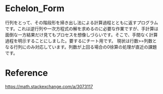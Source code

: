 # Echelon_Form

行列をとって、その階段形を掃き出し法による計算過程とともに返すプログラムです。これは逆行列や一次方程式の解を求めるのに必要な作業ですが、手計算は面倒な一方結果だけ見てもプロセスを想像しづらいです。そこで、手間なく計算過程を明示することにしました。要するにチート用です。
現状は行数>=列数となる行列にのみ対応しています。列数が上回る場合の0徐算の処理が直近の課題です。

# Reference
https://math.stackexchange.com/a/3073117
